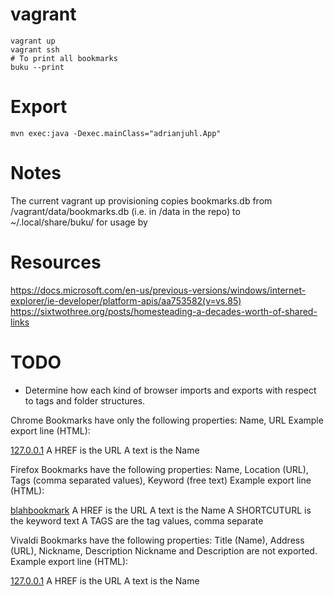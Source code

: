 
# vagrant

    vagrant up
    vagrant ssh
    # To print all bookmarks
    buku --print


# Export

    mvn exec:java -Dexec.mainClass="adrianjuhl.App"

# Notes

The current vagrant up provisioning copies bookmarks.db from /vagrant/data/bookmarks.db (i.e. in /data in the repo) to ~/.local/share/buku/ for usage by 

# Resources

https://docs.microsoft.com/en-us/previous-versions/windows/internet-explorer/ie-developer/platform-apis/aa753582(v=vs.85)
https://sixtwothree.org/posts/homesteading-a-decades-worth-of-shared-links

# TODO
* Determine how each kind of browser imports and exports with respect to tags and folder structures.

Chrome
Bookmarks have only the following properties: Name, URL
Example export line (HTML):
<DT><A HREF="http://127.0.0.1/blahbookmark" ADD_DATE="1540287654">127.0.0.1</A>
A HREF is the URL
A text is the Name

Firefox
Bookmarks have the following properties: Name, Location (URL), Tags (comma separated values), Keyword (free text)
Example export line (HTML):
<DT><A HREF="http://127.0.0.1/blahbookmark" ADD_DATE="1540288083" LAST_MODIFIED="1540288328" SHORTCUTURL="keyword" TAGS="tag,2018sep22">blahbookmark</A>
A HREF is the URL
A text is the Name
A SHORTCUTURL is the keyword text
A TAGS are the tag values, comma separate

Vivaldi
Bookmarks have the following properties: Title (Name), Address (URL), Nickname, Description
Nickname and Description are not exported.
Example export line (HTML):
<DT><A HREF="http://127.0.0.1/blahbookmark" ADD_DATE="1540289599">127.0.0.1</A>
A HREF is the URL
A text is the Name

